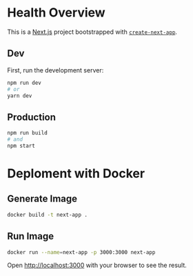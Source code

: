 # Health Overview
This is a [Next.js](https://nextjs.org/) project bootstrapped with [`create-next-app`](https://github.com/vercel/next.js/tree/canary/packages/create-next-app).

## Dev

First, run the development server:

```bash
npm run dev
# or
yarn dev
```
## Production

```bash
npm run build
# and
npm start 
```

# Deploment with Docker 

## Generate Image

```bash
docker build -t next-app . 
```

## Run Image 

```bash
docker run --name=next-app -p 3000:3000 next-app 
``` 


Open [http://localhost:3000](http://localhost:3000) with your browser to see the result.